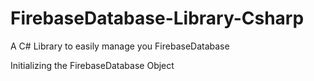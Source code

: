 # FirebaseDatabase-Library-Csharp
A C# Library to easily manage you FirebaseDatabase

Initializing the FirebaseDatabase Object
